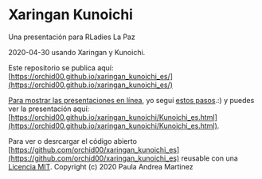 # Xaringan Kunoichi

Una presentación para RLadies La Paz

2020-04-30 usando Xaringan y Kunoichi.

Este repositorio se publica aquí: [https://orchid00.github.io/xaringan_kunoichi_es/](https://orchid00.github.io/xaringan_kunoichi_es/) 

[Para mostrar las presentaciones en línea](https://github.com/yihui/xaringan/wiki/Deploy-Slides-Online), yo seguí [estos pasos](http://annaken.github.io/hosting-revealjs-presentation-github-pages).:) y puedes ver la presentación aquí: [https://orchid00.github.io/xaringan_kunoichi/Kunoichi_es.html](https://orchid00.github.io/xaringan_kunoichi/Kunoichi_es.html). 

Para ver o desrcargar el código abierto [https://github.com/orchid00/xaringan_kunoichi_es](https://github.com/orchid00/xaringan_kunoichi_es) reusable con una [Licencia MIT](https://github.com/orchid00/xaringan_kunoichi_es/blob/master/LICENSE).
Copyright (c) 2020 Paula Andrea Martinez

